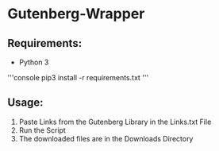 # Gutenberg-Wrapper

## Requirements:

- Python 3

'''console
pip3 install -r requirements.txt
'''

## Usage:
1. Paste Links from the Gutenberg Library in the Links.txt File
2. Run the Script
3. The downloaded files are in the Downloads Directory

